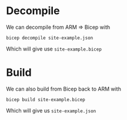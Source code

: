 # Decompile

We can decompile from ARM => Bicep with

```shell
bicep decompile site-example.json
```

Which will give use `site-example.bicep`

# Build

We can also build from Bicep back to ARM with

```shell
bicep build site-example.bicep
```

Which will give us `site-example.json`
